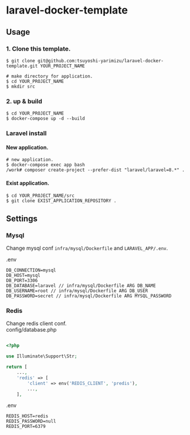 # laravel-docker-template

## Usage

### 1. Clone this template.

```
$ git clone git@github.com:tsuyoshi-yarimizu/laravel-docker-template.git YOUR_PROJECT_NAME

# make directory for application.
$ cd YOUR_PROJECT_NAME
$ mkdir src
```

### 2. up & build

```
$ cd YOUR_PROJECT_NAME
$ docker-compose up -d --build
```

### Laravel install

#### New application.

```
# new application.
$ docker-compose exec app bash
/work# composer create-project --prefer-dist "laravel/laravel=8.*" .
```

#### Exist application.

```
$ cd YOUR_PROJECT_NAME/src
$ git clone EXIST_APPLICATION_REPOSITORY .
```

## Settings

### Mysql

Change mysql conf `infra/mysql/Dockerfile` and `LARAVEL_APP/.env`.

.env

```.env
DB_CONNECTION=mysql
DB_HOST=mysql
DB_PORT=3306
DB_DATABASE=laravel // infra/mysql/Dockerfile ARG DB_NAME
DB_USERNAME=root // infra/mysql/Dockerfile ARG DB_USER
DB_PASSWORD=secret // infra/mysql/Dockerfile ARG MYSQL_PASSWORD
```

### Redis

Change redis client conf.  
 config/database.php

```php

<?php

use Illuminate\Support\Str;

return [
    ...,
    'redis' => [
        'client' => env('REDIS_CLIENT', 'predis'),
        ...,
    ],
```

.env

```
REDIS_HOST=redis
REDIS_PASSWORD=null
REDIS_PORT=6379
```
